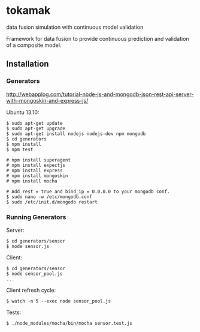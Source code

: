 tokamak
=======

data fusion simulation with continuous model validation

Framework for data fusion to provide continuous prediction 
and validation of a composite model.

## Installation ##

### Generators ###

http://webapplog.com/tutorial-node-js-and-mongodb-json-rest-api-server-with-mongoskin-and-express-js/

Ubuntu 13.10:

    $ sudo apt-get update
    $ sudo apt-get upgrade
    $ sudo apt-get install nodejs nodejs-dev npm mongodb
    $ cd generators
    $ npm install
    $ npm test

    # npm install superagent
    # npm install expectjs
    # npm install express
    # npm install mongoskin
    # npm install mocha

    # Add rest = true and bind_ip = 0.0.0.0 to your mongodb conf.
    $ sudo nano -w /etc/mongodb.conf
    $ sudo /etc/init.d/mongodb restart

### Running Generators ###

Server:

	$ cd generators/sensor
    $ node sensor.js

Client: 

	$ cd generators/sensor
    $ node sensor_pool.js
    ...

Client refresh cycle:

    $ watch -n 5 --exec node sensor_pool.js

Tests:

    $ ./node_modules/mocha/bin/mocha sensor.test.js 

